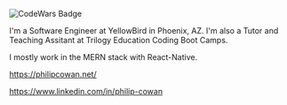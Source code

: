 ![CodeWars Badge](https://www.codewars.com/users/phil4lif/badges/large)

I'm a Software Engineer at YellowBird in Phoenix, AZ. I'm also a Tutor and Teaching Assitant at Trilogy Education Coding Boot Camps.

I mostly work in the MERN stack with React-Native.

https://philipcowan.net/

https://www.linkedin.com/in/philip-cowan
